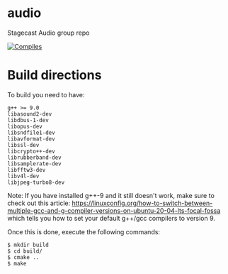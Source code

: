 # audio
Stagecast Audio group repo

[![Compiles](https://github.com/stanford-stagecast/audio/workflows/Compile/badge.svg?event=push)](https://github.com/stanford-stagecast/audio/actions)

# Build directions

To build you need to have:
```
g++ >= 9.0
libasound2-dev
libdbus-1-dev
libopus-dev
libsndfile1-dev
libavformat-dev
libssl-dev
libcrypto++-dev
librubberband-dev
libsamplerate-dev
libfftw3-dev
libv4l-dev
libjpeg-turbo8-dev
```
Note: If you have installed g++-9 and it still doesn't work,
make sure to check out this article: https://linuxconfig.org/how-to-switch-between-multiple-gcc-and-g-compiler-versions-on-ubuntu-20-04-lts-focal-fossa
which tells you how to set your default g++/gcc compilers to version 9.

Once this is done, execute the following commands:
```
$ mkdir build
$ cd build/
$ cmake ..
$ make
```
